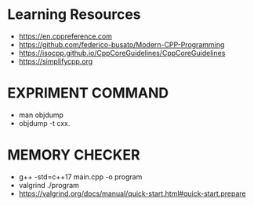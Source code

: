 # Learning Resources
- https://en.cppreference.com
- https://github.com/federico-busato/Modern-CPP-Programming
- https://isocpp.github.io/CppCoreGuidelines/CppCoreGuidelines
- https://simplifycpp.org


# EXPRIMENT COMMAND
* man objdump
* objdump -t cxx.


# MEMORY CHECKER
* g++ -std=c++17 main.cpp -o program
* valgrind ./program
* https://valgrind.org/docs/manual/quick-start.html#quick-start.prepare
